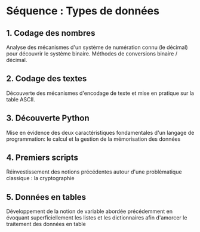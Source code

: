 # Séquence : Types de données

## 1. Codage des nombres
Analyse des mécanismes d'un système de numération connu (le décimal) pour découvrir le système binaire. Méthodes de conversions binaire / décimal.

## 2. Codage des textes
Découverte des mécanismes d'encodage de texte et mise en pratique sur la table ASCII.

## 3. Découverte Python
Mise en évidence des deux caractéristiques fondamentales d'un langage de programmation: le calcul et la gestion de la mémorisation des données

## 4. Premiers scripts
Réinvestissement des notions précédentes autour d'une problématique classique : la cryptographie

## 5. Données en tables
Développement de la notion de variable abordée précédemment en évoquant superficiellement les listes et les dictionnaires afin d'amorcer le traitement des données en table

